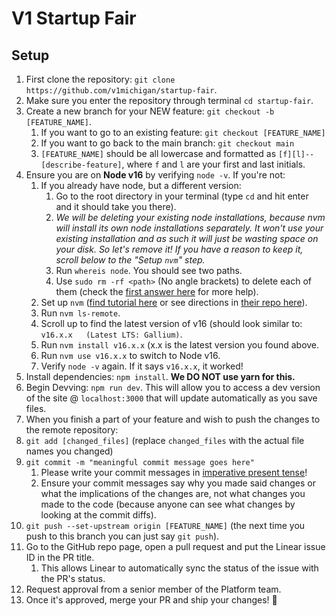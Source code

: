 # V1 Startup Fair

## Setup

1. First clone the repository: `git clone https://github.com/v1michigan/startup-fair`.
2. Make sure you enter the repository through terminal `cd startup-fair`.
3. Create a new branch for your NEW feature: `git checkout -b [FEATURE_NAME]`.
   1. If you want to go to an existing feature: `git checkout [FEATURE_NAME]`
   2. If you want to go back to the main branch: `git checkout main`
   3. `[FEATURE_NAME]` should be all lowercase and formatted as `[f][l]--[describe-feature]`, where `f` and `l` are your first and last initials.
4. Ensure you are on **Node v16** by verifying `node -v`. If you're not:
   1. If you already have node, but a different version:
      1. Go to the root directory in your terminal (type `cd` and hit enter and it should take you there).
      2. *We will be deleting your existing node installations, because nvm will install its own node installations separately. It won't use your existing installation and as such it will just be wasting space on your disk. So let's remove it! If you have a reason to keep it, scroll below to the "Setup `nvm`" step.*
      3. Run `whereis node`. You should see two paths.
      4. Use `sudo rm -rf <path>` (No angle brackets) to delete each of them (check the [first answer here](https://stackoverflow.com/questions/11177954/how-do-i-completely-uninstall-node-js-and-reinstall-from-beginning-mac-os-x) for more help).
   2. Set up `nvm` ([find tutorial here](https://www.freecodecamp.org/news/node-version-manager-nvm-install-guide/) or see directions in [their repo here](https://github.com/nvm-sh/nvm#about)).
   3. Run  `nvm ls-remote`.
   4. Scroll up to find the latest version of v16 (should look similar to: `v16.x.x   (Latest LTS: Gallium)`. 
   5. Run `nvm install v16.x.x` (x.x is the latest version you found above. 
   6. Run `nvm use v16.x.x` to switch to Node v16.
   7. Verify `node -v` again. If it says `v16.x.x`, it worked!
5. Install dependencies: `npm install`. **We DO NOT use yarn for this.**
6. Begin Devving: `npm run dev`. This will allow you to access a dev version of the site @ `localhost:3000` that will update automatically as you save files.
7. When you finish a part of your feature and wish to push the changes to the remote repository:
8. `git add [changed_files]` (replace `changed_files` with the actual file names you changed)
9.  `git commit -m "meaningful commit message goes here"`
    1.  Please write your commit messages in [imperative present tense](https://stackoverflow.com/questions/3580013/should-i-use-past-or-present-tense-in-git-commit-messages)!
    2.  Ensure your commit messages say why you made said changes or what the implications of the changes are, not what changes you made to the code (because anyone can see what changes by looking at the commit diffs). 
10. `git push --set-upstream origin [FEATURE_NAME]` (the next time you push to this branch you can just say `git push`).
11. Go to the GitHub repo page, open a pull request and put the Linear issue ID in the PR title.
    1.  This allows Linear to automatically sync the status of the issue with the PR's status.
12. Request approval from a senior member of the Platform team.
13. Once it's approved, merge your PR and ship your changes! 🎉
